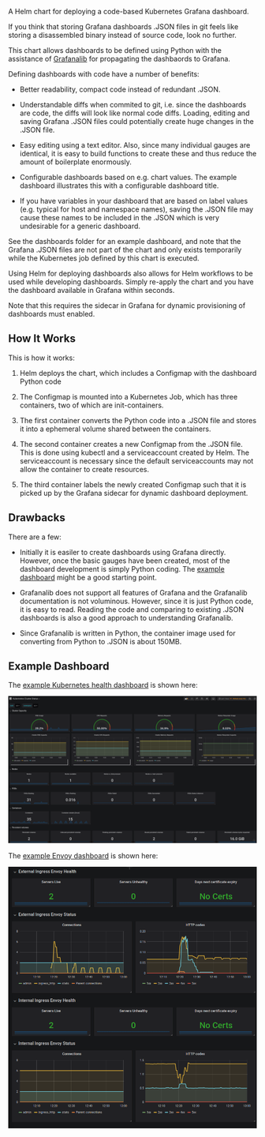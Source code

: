 A Helm chart for deploying a code-based Kubernetes Grafana dashboard. 

If you think that storing Grafana dashboards .JSON files in git feels like
storing a disassembled binary instead of source code, look no further.

This chart allows dashboards to be defined using Python with the assistance of
[Grafanalib](https://github.com/weaveworks/grafanalib) for propagating the
dashbaords to Grafana.

Defining dashboards with code have a number of benefits:

- Better readability, compact code instead of redundant .JSON.

- Understandable diffs when commited to git, i.e. since the dashboards are code,
  the diffs will look like normal code diffs.  Loading, editing and saving
  Grafana .JSON files could potentially create huge changes in the .JSON file.

- Easy editing using a text editor. Also, since many individual gauges are
  identical, it is easy to build functions to create these and thus reduce the
  amount of boilerplate enormously.

- Configurable dashboards based on e.g. chart values. The example dashboard
  illustrates this with a configurable dashboard title.

- If you have variables in your dashboard that are based on label values
  (e.g. typical for host and namespace names), saving the .JSON file may cause
  these names to be included in the .JSON which is very undesirable for a
  generic dashboard.

See the dashboards folder for an example dashboard, and note that the Grafana
.JSON files are not part of the chart and only exists temporarily while the
Kubernetes job defined by this chart is executed.

Using Helm for deploying dashboards also allows for Helm workflows to be used
while developing dashboards.  Simply re-apply the chart and you have the
dashboard available in Grafana within seconds.

Note that this requires the sidecar in Grafana for dynamic provisioning of
dashboards must enabled.

## How It Works

This is how it works:

1. Helm deploys the chart, which includes a Configmap with the dashboard Python code

2. The Configmap is mounted into a Kubernetes Job, which has three containers,
two of which are init-containers.

3. The first container converts the Python code into a .JSON file and stores it
into a ephemeral volume shared between the containers.

4. The second container creates a new Configmap from the .JSON file. This is
done using kubectl and a serviceaccount created by Helm.  The serviceaccount is
necessary since the default serviceaccounts may not allow the container to
create resources.

5. The third container labels the newly created Configmap such that it is picked
up by the Grafana sidecar for dynamic dashboard deployment.

## Drawbacks

There are a few:

- Initially it is easiler to create dashboards using Grafana directly. However,
  once the basic gauges have been created, most of the dashboard development is
  simply Python coding.  The [example dashboard](dashboards/kubernetes-health.py)
  might be a good starting point.

- Grafanalib does not support all features of Grafana and the Grafanalib
  documentation is not voluminous.  However, since it is just Python code, it is
  easy to read.  Reading the code and comparing to existing .JSON dashboards is
  also a good approach to understanding Grafanalib.

- Since Grafanalib is written in Python, the container image used for converting
  from Python to .JSON is about 150MB.

## Example Dashboard

The [example Kubernetes health dashboard](dashboards/dashboard-kubernetes-health.py) is shown here:

![Example Kubernetes health dashboard](kubernetes-health-dashboard.png)

The [example Envoy dashboard](dashboards/dashboard-envoy.py) is shown here:

![Example Envoy dashboard](envoy-dashboard.png)
